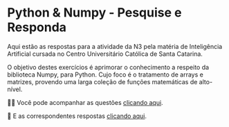 # Python & Numpy - Pesquise e Responda



Aqui estão as respostas para a atividade da N3 pela matéria de Inteligência Artificial cursada no Centro Universitário Católica de Santa Catarina.

O objetivo destes exercícios é aprimorar o conhecimento a respeito da biblioteca Numpy, para Python. Cujo foco é o tratamento de arrays e matrizes, provendo uma larga coleção de funções matemáticas de alto-nível.



󠀿👨‍🏫 Você pode acompanhar as questões [clicando aqui](questions.md).

📝 E as correspondentes respostas [clicando aqui](answers.md).